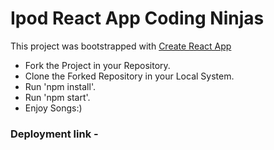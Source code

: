# Ipod React App Coding Ninjas

This project was bootstrapped with [Create React App](https://github.com/facebook/create-react-app)

-  Fork the Project in your Repository.
-  Clone the Forked Repository in your Local System.
-  Run 'npm install'.
-  Run 'npm start'.
-  Enjoy Songs:)

### Deployment link - 


